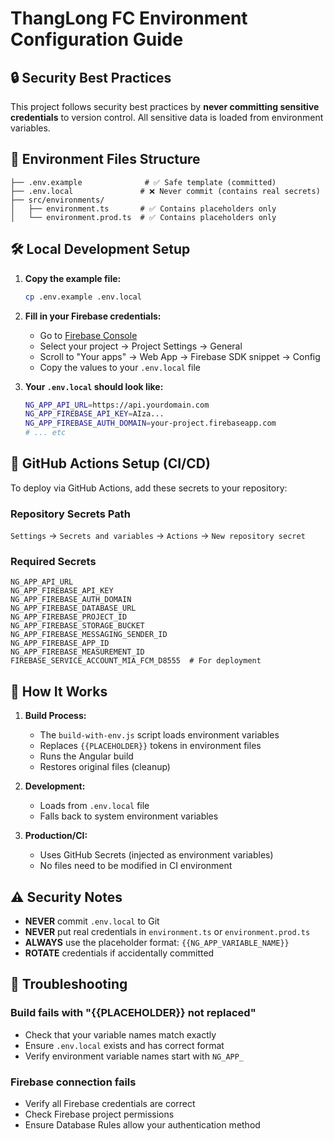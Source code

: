 # ThangLong FC Environment Configuration Guide

## 🔒 Security Best Practices

This project follows security best practices by **never committing sensitive credentials** to version control. All sensitive data is loaded from environment variables.

## 📁 Environment Files Structure

```
├── .env.example              # ✅ Safe template (committed)
├── .env.local               # ❌ Never commit (contains real secrets)
├── src/environments/
│   ├── environment.ts       # ✅ Contains placeholders only
│   └── environment.prod.ts  # ✅ Contains placeholders only
```

## 🛠️ Local Development Setup

1. **Copy the example file:**
   ```bash
   cp .env.example .env.local
   ```

2. **Fill in your Firebase credentials:**
   - Go to [Firebase Console](https://console.firebase.google.com)
   - Select your project → Project Settings → General
   - Scroll to "Your apps" → Web App → Firebase SDK snippet → Config
   - Copy the values to your `.env.local` file

3. **Your `.env.local` should look like:**
   ```bash
   NG_APP_API_URL=https://api.yourdomain.com
   NG_APP_FIREBASE_API_KEY=AIza...
   NG_APP_FIREBASE_AUTH_DOMAIN=your-project.firebaseapp.com
   # ... etc
   ```

## 🚀 GitHub Actions Setup (CI/CD)

To deploy via GitHub Actions, add these secrets to your repository:

### Repository Secrets Path
`Settings` → `Secrets and variables` → `Actions` → `New repository secret`

### Required Secrets
```
NG_APP_API_URL
NG_APP_FIREBASE_API_KEY
NG_APP_FIREBASE_AUTH_DOMAIN
NG_APP_FIREBASE_DATABASE_URL
NG_APP_FIREBASE_PROJECT_ID
NG_APP_FIREBASE_STORAGE_BUCKET
NG_APP_FIREBASE_MESSAGING_SENDER_ID
NG_APP_FIREBASE_APP_ID
NG_APP_FIREBASE_MEASUREMENT_ID
FIREBASE_SERVICE_ACCOUNT_MIA_FCM_D8555  # For deployment
```

## 🔄 How It Works

1. **Build Process:** 
   - The `build-with-env.js` script loads environment variables
   - Replaces `{{PLACEHOLDER}}` tokens in environment files
   - Runs the Angular build
   - Restores original files (cleanup)

2. **Development:**
   - Loads from `.env.local` file
   - Falls back to system environment variables

3. **Production/CI:**
   - Uses GitHub Secrets (injected as environment variables)
   - No files need to be modified in CI environment

## ⚠️ Security Notes

- **NEVER** commit `.env.local` to Git
- **NEVER** put real credentials in `environment.ts` or `environment.prod.ts`
- **ALWAYS** use the placeholder format: `{{NG_APP_VARIABLE_NAME}}`
- **ROTATE** credentials if accidentally committed

## 🔧 Troubleshooting

### Build fails with "{{PLACEHOLDER}} not replaced"
- Check that your variable names match exactly
- Ensure `.env.local` exists and has correct format
- Verify environment variable names start with `NG_APP_`

### Firebase connection fails
- Verify all Firebase credentials are correct
- Check Firebase project permissions
- Ensure Database Rules allow your authentication method
